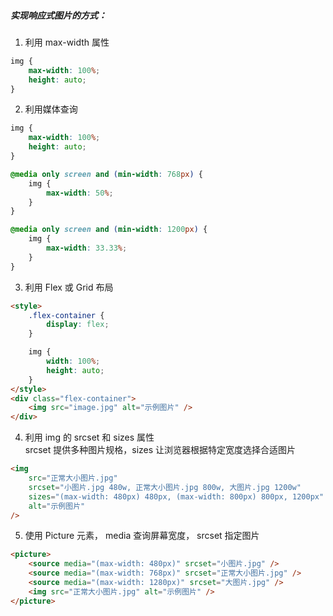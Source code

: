##### 实现响应式图片的方式：

1. 利用 max-width 属性

```css
img {
	max-width: 100%;
	height: auto;
}
```

2. 利用媒体查询

```css
img {
	max-width: 100%;
	height: auto;
}

@media only screen and (min-width: 768px) {
	img {
		max-width: 50%;
	}
}

@media only screen and (min-width: 1200px) {
	img {
		max-width: 33.33%;
	}
}
```

3. 利用 Flex 或 Grid 布局

```html
<style>
	.flex-container {
		display: flex;
	}

	img {
		width: 100%;
		height: auto;
	}
</style>
<div class="flex-container">
	<img src="image.jpg" alt="示例图片" />
</div>
```

4.  利用 img 的 srcset 和 sizes 属性<br />
    srcset 提供多种图片规格，sizes 让浏览器根据特定宽度选择合适图片

```html
<img
	src="正常大小图片.jpg"
	srcset="小图片.jpg 480w, 正常大小图片.jpg 800w, 大图片.jpg 1200w"
	sizes="(max-width: 480px) 480px, (max-width: 800px) 800px, 1200px"
	alt="示例图片"
/>
```

5. 使用 Picture 元素， media 查询屏幕宽度， srcset 指定图片

```html
<picture>
	<source media="(max-width: 480px)" srcset="小图片.jpg" />
	<source media="(max-width: 768px)" srcset="正常大小图片.jpg" />
	<source media="(max-width: 1280px)" srcset="大图片.jpg" />
	<img src="正常大小图片.jpg" alt="示例图片" />
</picture>
```
